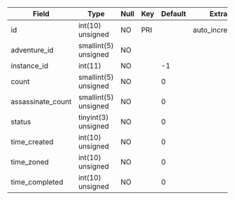 |Field|Type|Null|Key|Default|Extra|
-----|-----|-----|-----|-----|-----
id|int(10) unsigned|NO|PRI| |auto\_increment
adventure\_id|smallint(5) unsigned|NO| | | 
instance\_id|int(11)|NO| |-1| 
count|smallint(5) unsigned|NO| |0| 
assassinate\_count|smallint(5) unsigned|NO| |0| 
status|tinyint(3) unsigned|NO| |0| 
time\_created|int(10) unsigned|NO| |0| 
time\_zoned|int(10) unsigned|NO| |0| 
time\_completed|int(10) unsigned|NO| |0| 